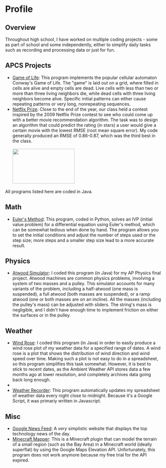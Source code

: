 # Profile
<h2>Overview</h2>
Throughout high school, I have worked on multiple coding projects - some as part of school and some independently, either to simplify daily tasks such as recording and processing data or just for fun.
<h2>APCS Projects</h2>
<ul>
  <li><a href="https://github.com/shishir03/game_of_life">Game of Life</a>: This program implements the popular cellular automaton Conway's Game of Life. The "game" is laid out on a grid, where filled in cells are alive and empty cells are dead. Live cells with less than two or more than three living neighbors die, while dead cells with three living neighbors become alive. Specific initial patterns can either cause repeating patterns or very long, nonrepeating sequences.</li>
  <li><a href="https://github.com/shishir03/netflix_prize">Netflix Prize</a>: Close to the end of the year, our class held a contest inspired by the 2009 Netflix Prize contest to see who could come up with a better movie recommendation algorithm. The task was to design an algorithm that could predict the rating (in stars) a user would give a certain movie with the lowest RMSE (root mean square error). My code generally produced an RMSE of 0.86-0.87, which was the third best in the class.<br></br>
  <img src="https://variety.com/wp-content/uploads/2017/07/netflix-logo.jpg?w=681&h=383&crop=1" width=200 height=112/>
  </li>
  </ul>

All programs listed here are coded in Java.
<h2>Math</h2>
<ul>
  <li><a href="https://github.com/shishir03/eulers-method">Euler's Method</a>: This program, coded in Python, solves an IVP (initial value problem) for a differential equation using Euler's method, which can be somewhat tedious when done by hand. The program allows you to set the initial conditions and adjust the number of steps used or the step size; more steps and a smaller step size lead to a more accurate result.</li>
  </ul>
<h2>Physics</h2>
<ul>
  <li><a href="https://github.com/shishir03/ap_physics_atwood_simulation">Atwood Simulator</a>: I coded this program (in Java) for my AP Physics final project. Atwood machines are common physics problems, involving a system of two masses and a pulley. This simulator accounts for many variants of the problem, including a half-atwood (one mass is suspended), a full atwood (both masses are suspended), or a ramp atwood (one or both masses are on an incline). All the masses (including the pulley's mass) can be adjusted with sliders. The string's mass is negligible, and I didn't have enough time to implement friction on either the surfaces or in the pulley.
  </li>
  </ul>
<h2>Weather</h2>
<ul>
  <li><a href="https://github.com/shishir03/wind_rose">Wind Rose</a>: I coded this program (in Java) in order to easily produce a wind rose plot of my weather data for a specified range of dates. A wind rose is a plot that shows the distribution of wind direction and wind speed over time. Making such a plot is not easy to do in a spreadsheet, so this program simplifies this task somewhat. However, it is best to stick to recent dates, as the Ambient Weather API stores data a few months ago at lower resolution, and completely archives data going back long enough.
  <li>
  <li><a href="https://github.com/shishir03/weather-recorder">Weather Recorder</a>: This program automatically updates my spreadsheet of weather data every night close to midnight. Because it's a Google Script, it was primariy written in Javascript.
  </li>
  </ul>
<h2>Misc</h2>
<ul>
  <li><a href="https://github.com/shishir03/google_news_feed">Google News Feed</a>: A <em>very</em> simplistic website that displays the top technology news of the day.</li>
  <li><a href="https://github.com/shishir03/minecraft-mapper">Minecraft Mapper</a>: This is a Minecraft plugin that can model the terrain of a small region (such as the Bay Area) in a Minecraft world (ideally superflat) by using the Google Maps Elevation API. Unfortunately, this program does not work anymore because my free trial for the API expired.</li>
</ul>
